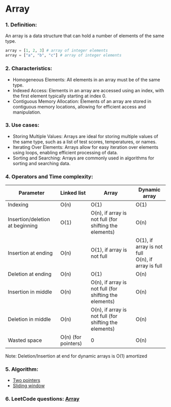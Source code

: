 # Array
### 1. Definition:
An array is a data structure that can hold a number of elements of the same type. 
```python
array = [1, 2, 3] # array of integer elements
array = ["a", "b", "c"] # array of integer elements
```

### 2. Characteristics:
- Homogeneous Elements: All elements in an array must be of the same type.
- Indexed Access: Elements in an array are accessed using an index, with the first element typically starting at index 0.
- Contiguous Memory Allocation: Elements of an array are stored in contiguous memory locations, allowing for efficient access and manipulation.

### 3. Use cases:
- Storing Multiple Values: Arrays are ideal for storing multiple values of the same type, such as a list of test scores, temperatures, or names.
- Iterating Over Elements: Arrays allow for easy iteration over elements using loops, enabling efficient processing of data.
- Sorting and Searching: Arrays are commonly used in algorithms for sorting and searching data.

### 4. Operators and Time complexity:

| Parameter | Linked list | Array | Dynamic array |
|-----------|-------------|-------|---------------|
| Indexing | O(n) | O(1) | O(1) |
| Insertion/deletion at beginning| O(1) | O(n), if array is not full (for shifting the elements) | O(n) |
| Insertion at ending | O(n) | O(1), if array is not full | O(1), if array is not full<br>O(n), if array is full |
| Deletion at ending | O(n) | O(1) | O(n) |
| Insertion in middle | O(n) | O(n), if array is not full (for shifting the elements) | O(n) |
| Deletion in middle | O(n) | O(n), if array is not full (for shifting the elements) | O(n) |
| Wasted space | O(n) (for pointers) | 0 | O(n) |

Note: Deletion/Insertion at end for dynamic arrays is O(1) amortized

### 5. Algorithm:
- [Two pointers](../algorithms/1_Two_pointers.md)
- [Sliding window](../algorithms/2_Sliding_window.md)

### 6. LeetCode questions: [Array](https://leetcode.com/tag/array/)